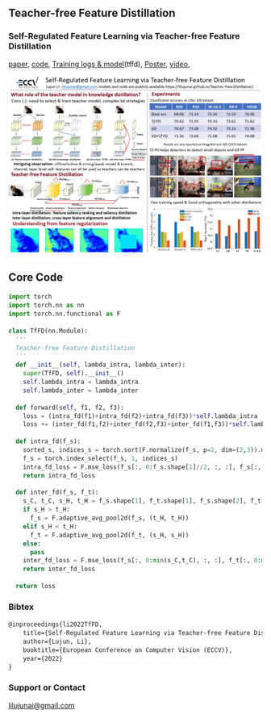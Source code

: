 ## Teacher-free Feature Distillation

### Self-Regulated Feature Learning via Teacher-free Feature Distillation

[paper](https://www.ecva.net/papers/eccv_2022/papers_ECCV/papers/136860337.pdf), [code](https://github.com/lilujunai/Teacher-free-Distillation), [Training logs & model](https://pan.baidu.com/s/1F3QSX6MicA5qG5fxMOaCEg)(tffd), [Poster](https://github.com/lilujunai/Teacher-free-Distillation/blob/gh-pages/03287-Poster.pdf), [video](https://github.com/lilujunai/Teacher-free-Distillation/blob/gh-pages/03287.mp4), 

![03287-Poster](03287-Poster.jpg)


## Core Code
```python
import torch
import torch.nn as nn
import torch.nn.functional as F

class TfFD(nn.Module):
  '''
  Teacher-free Feature Distillation
  '''
  def __init__(self, lambda_intra, lambda_inter):
    super(TfFD, self).__init__()
    self.lambda_intra = lambda_intra
    self.lambda_inter = lambda_inter
    
  def forward(self, f1, f2, f3):
    loss = (intra_fd(f1)+intra_fd(f2)+intra_fd(f3))*self.lambda_intra
    loss += (inter_fd(f1,f2)+inter_fd(f2,f3)+inter_fd(f1,f3))*self.lambda_intra
    
  def intra_fd(f_s):
    sorted_s, indices_s = torch.sort(F.normalize(f_s, p=2, dim=(2,3)).mean([0, 2, 3]), dim=0, descending=True)
    f_s = torch.index_select(f_s, 1, indices_s)
    intra_fd_loss = F.mse_loss(f_s[:, 0:f_s.shape[1]//2, :, :], f_s[:, f_s.shape[1]//2: f_s.shape[1], :, :])
    return intra_fd_loss
    
  def inter_fd(f_s, f_t):
    s_C, t_C, s_H, t_H = f_s.shape[1], f_t.shape[1], f_s.shape[2], f_t.shape[2]
    if s_H > t_H:
      f_s = F.adaptive_avg_pool2d(f_s, (t_H, t_H))
    elif s_H < t_H:
      f_t = F.adaptive_avg_pool2d(f_t, (s_H, s_H))
    else:
      pass
    inter_fd_loss = F.mse_loss(f_s[:, 0:min(s_C,t_C), :, :], f_t[:, 0:min(s_C,t_C), :, :].detach())
    return inter_fd_loss 

  return loss
```


### Bibtex 


```markdown
@inproceedings{li2022TfFD,
    title={Self-Regulated Feature Learning via Teacher-free Feature Distillation},
    author={Lujun, Li},
    booktitle={European Conference on Computer Vision (ECCV)},
    year={2022}
}
```


### Support or Contact

lilujunai@gmail.com
